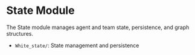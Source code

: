 # State Module

The State module manages agent and team state, persistence, and graph structures.

- `White_state/`: State management and persistence
